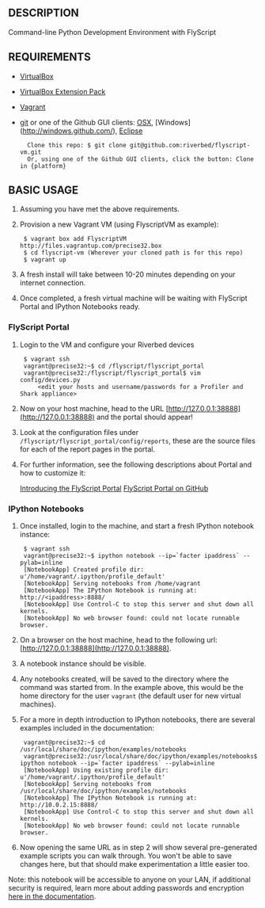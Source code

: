 ## DESCRIPTION

Command-line Python Development Environment with FlyScript


## REQUIREMENTS

* [VirtualBox](http://www.virtualbox.org/)
* [VirtualBox Extension Pack](https://www.virtualbox.org/wiki/Downloads)
* [Vagrant](http://www.vagrantup.com/)
* [git](http://git-scm.com/downloads)
or one of the Github GUI clients: [OSX](http://mac.github.com/), [Windows] (http://windows.github.com/), [Eclipse](http://eclipse.github.com/)

        Clone this repo: $ git clone git@github.com:riverbed/flyscript-vm.git
        Or, using one of the Github GUI clients, click the button: Clone in {platform}

## BASIC USAGE

1. Assuming you have met the above requirements. 
2. Provision a new Vagrant VM (using FlyscriptVM as example):

        $ vagrant box add FlyscriptVM http://files.vagrantup.com/precise32.box
        $ cd flyscript-vm (Wherever your cloned path is for this repo)
        $ vagrant up

3. A fresh install will take between 10-20 minutes depending on your internet connection.
4. Once completed, a fresh virtual machine will be waiting with FlyScript Portal and IPython Notebooks ready.


### FlyScript Portal

1. Login to the VM and configure your Riverbed devices

        $ vagrant ssh
        vagrant@precise32:~$ cd /flyscript/flyscript_portal
        vagrant@precise32:/flyscript/flyscript_portal$ vim config/devices.py
            <edit your hosts and username/passwords for a Profiler and Shark appliance>


2. Now on your host machine, head to the URL [http://127.0.0.1:38888](http://127.0.0.1:38888) and the portal should appear!
3. Look at the configuration files under `/flyscript/flyscript_portal/config/reports`, these are the source files for each of the report pages in the portal.  
4. For further information, see the following descriptions about Portal and how to customize it:

    [Introducing the FlyScript Portal](https://splash.riverbed.com/docs/DOC-1765)
    [FlyScript Portal on GitHub](https://github.com/riverbed/flyscript-portal)


### IPython Notebooks

1. Once installed, login to the machine, and start a fresh IPython notebook instance:

        $ vagrant ssh
        vagrant@precise32:~$ ipython notebook --ip=`facter ipaddress` --pylab=inline
        [NotebookApp] Created profile dir: u'/home/vagrant/.ipython/profile_default'
        [NotebookApp] Serving notebooks from /home/vagrant
        [NotebookApp] The IPython Notebook is running at: http://<ipaddress>:8888/
        [NotebookApp] Use Control-C to stop this server and shut down all kernels.
        [NotebookApp] No web browser found: could not locate runnable browser.

2. On a browser on the host machine, head to the following url: [http://127.0.0.1:38888](http://127.0.0.1:38888).
3. A notebook instance should be visible.
4. Any notebooks created, will be saved to the directory where the command was started from.  In the example above, this would be the home directory for the user `vagrant` (the default user for new virtual machines).  
5. For a more in depth introduction to IPython notebooks, there are several examples included in the documentation:

        vagrant@precise32:~$ cd /usr/local/share/doc/ipython/examples/notebooks
        vagrant@precise32:/usr/local/share/doc/ipython/examples/notebooks$ ipython notebook --ip=`facter ipaddress` --pylab=inline
        [NotebookApp] Using existing profile dir: u'/home/vagrant/.ipython/profile_default'
        [NotebookApp] Serving notebooks from /usr/local/share/doc/ipython/examples/notebooks
        [NotebookApp] The IPython Notebook is running at: http://10.0.2.15:8888/
        [NotebookApp] Use Control-C to stop this server and shut down all kernels.
        [NotebookApp] No web browser found: could not locate runnable browser.

6. Now opening the same URL as in step 2 will show several pre-generated example scripts you can walk through. You won't be able to save changes here, but that should make experimentation a little easier too.

Note: this notebook will be accessible to anyone on your LAN, if additional security is required, learn 
more about adding passwords and encryption [here in the documentation](http://ipython.org/ipython-doc/dev/interactive/htmlnotebook.html#security).

